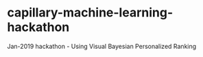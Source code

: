 # capillary-machine-learning-hackathon
Jan-2019 hackathon - Using Visual Bayesian Personalized Ranking
